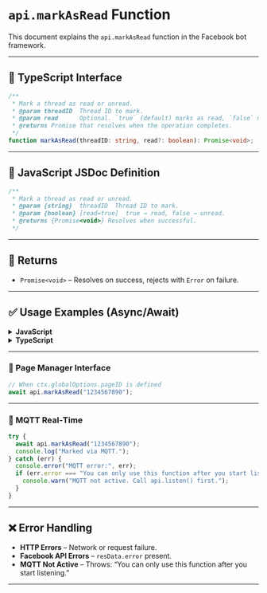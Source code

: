 # `api.markAsRead` Function

This document explains the `api.markAsRead` function in the Facebook bot framework.

---

## 📘 TypeScript Interface

```ts
/**
 * Mark a thread as read or unread.
 * @param threadID  Thread ID to mark.
 * @param read      Optional. `true` (default) marks as read, `false` marks as unread.
 * @returns Promise that resolves when the operation completes.
 */
function markAsRead(threadID: string, read?: boolean): Promise<void>;
```

---

## 📘 JavaScript JSDoc Definition

```js
/**
 * Mark a thread as read or unread.
 * @param {string}  threadID  Thread ID to mark.
 * @param {boolean} [read=true]  true → read, false → unread.
 * @returns {Promise<void>} Resolves when successful.
 */
```

---

## 🔁 Returns

* `Promise<void>` – Resolves on success, rejects with `Error` on failure.

---

## ✅ Usage Examples (Async/Await)

<details>
<summary><strong>JavaScript</strong></summary>

```js
(async () => {
  try {
    // Mark specific thread as READ
    await api.markAsRead("1234567890");
    console.log("Thread marked as read (JS).");

    // Mark specific thread as UNREAD
    await api.markAsRead("1234567890", false);
    console.log("Thread marked as unread (JS).");
  } catch (err) {
    console.error("JS error:", err);
  }
})();
```

</details>

<details>
<summary><strong>TypeScript</strong></summary>

```ts
(async () => {
  try {
    // READ
    await api.markAsRead("1234567890");
    console.log("Thread marked as read (TS).");

    // UNREAD
    await api.markAsRead("1234567890", false);
    console.log("Thread marked as unread (TS).");
  } catch (err: unknown) {
    console.error("TS error:", err);
  }
})();
```

</details>

---

### 📄 Page Manager Interface

```js
// When ctx.globalOptions.pageID is defined
await api.markAsRead("1234567890");
```

---

### 📡 MQTT Real‑Time

```js
try {
  await api.markAsRead("1234567890");
  console.log("Marked via MQTT.");
} catch (err) {
  console.error("MQTT error:", err);
  if (err.error === "You can only use this function after you start listening.") {
    console.warn("MQTT not active. Call api.listen() first.");
  }
}
```

---

## ❌ Error Handling

* **HTTP Errors** – Network or request failure.
* **Facebook API Errors** – `resData.error` present.
* **MQTT Not Active** – Throws: “You can only use this function after you start listening.”

---
